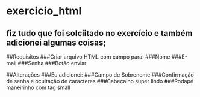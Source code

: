 # exercicio_html

## fiz tudo que foi solciitado no exercício e também adicionei algumas coisas;

##Requisitos
###Criar arquivo HTML com campo para:
###Nome
###E-mail
###Senha
###Botão enviar


##Alterações
###Eu adicionei:
###Campo de Sobrenome
###Confirmação de senha e ocultação de caracteres
###Cabeçalho super lindo
###Rodapé maneirinho com tag small
